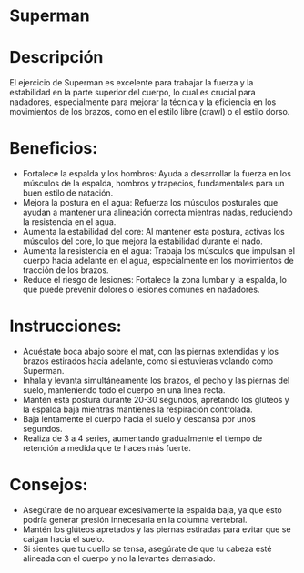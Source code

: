 # Superman

# Descripción

El ejercicio de Superman es excelente para trabajar la fuerza y la estabilidad en la parte superior del cuerpo, lo cual es crucial para nadadores, especialmente para mejorar la técnica y la eficiencia en los movimientos de los brazos, como en el estilo libre (crawl) o el estilo dorso.

# Beneficios:

- Fortalece la espalda y los hombros: Ayuda a desarrollar la fuerza en los músculos de la espalda, hombros y trapecios, fundamentales para un buen estilo de natación.
- Mejora la postura en el agua: Refuerza los músculos posturales que ayudan a mantener una alineación correcta mientras nadas, reduciendo la resistencia en el agua.
- Aumenta la estabilidad del core: Al mantener esta postura, activas los músculos del core, lo que mejora la estabilidad durante el nado.
- Aumenta la resistencia en el agua: Trabaja los músculos que impulsan el cuerpo hacia adelante en el agua, especialmente en los movimientos de tracción de los brazos.
- Reduce el riesgo de lesiones: Fortalece la zona lumbar y la espalda, lo que puede prevenir dolores o lesiones comunes en nadadores.

# Instrucciones:

- Acuéstate boca abajo sobre el mat, con las piernas extendidas y los brazos estirados hacia adelante, como si estuvieras volando como Superman.
- Inhala y levanta simultáneamente los brazos, el pecho y las piernas del suelo, manteniendo todo el cuerpo en una línea recta.
- Mantén esta postura durante 20-30 segundos, apretando los glúteos y la espalda baja mientras mantienes la respiración controlada.
- Baja lentamente el cuerpo hacia el suelo y descansa por unos segundos.
- Realiza de 3 a 4 series, aumentando gradualmente el tiempo de retención a medida que te haces más fuerte.

# Consejos:

- Asegúrate de no arquear excesivamente la espalda baja, ya que esto podría generar presión innecesaria en la columna vertebral.
- Mantén los glúteos apretados y las piernas estiradas para evitar que se caigan hacia el suelo.
- Si sientes que tu cuello se tensa, asegúrate de que tu cabeza esté alineada con el cuerpo y no la levantes demasiado.
